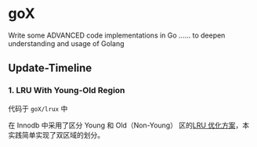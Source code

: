 # goX
Write some ADVANCED code implementations in Go ...... to deepen understanding and usage of Golang

## Update-Timeline

### 1. LRU With Young-Old Region

代码于 `goX/lrux` 中

在 Innodb 中采用了区分 Young 和 Old（Non-Young） 区的[LRU 优化方案](https://dev.mysql.com/doc/refman/8.4/en/innodb-buffer-pool.html)，本实践简单实现了双区域的划分。



